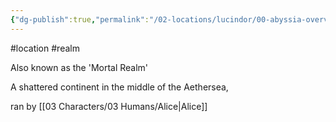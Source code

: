 ```yaml
---
{"dg-publish":true,"permalink":"/02-locations/lucindor/00-abyssia-overview/"}
---
```


#location #realm 

Also known as the 'Mortal Realm'

A shattered continent in the middle of the Aethersea,  

ran by [[03 Characters/03 Humans/Alice\|Alice]]

